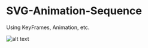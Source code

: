 # SVG-Animation-Sequence

Using KeyFrames, Animation, etc. 





![alt text](https://image.flaticon.com/icons/svg/636/636047.svg)
